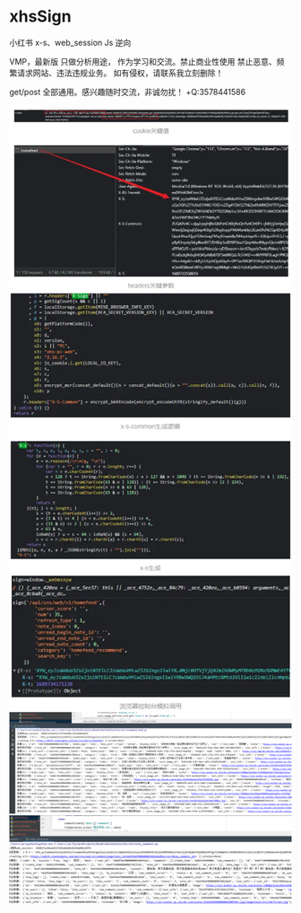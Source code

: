 # xhsSign

小红书 x-s、web_session Js 逆向

VMP，最新版
只做分析用途， 作为学习和交流。禁止商业性使用 禁止恶意、频繁请求网站、违法违规业务。 如有侵权，请联系我立刻删除！

get/post 全部通用。感兴趣随时交流，非诚勿扰！ +Q:3578441586

![示例图片1](image/1.png)
![示例图片2](image/2.png)
![示例图片3](image/3.png)
![示例图片4](image/4.png)
![示例图片5](image/5.png)
